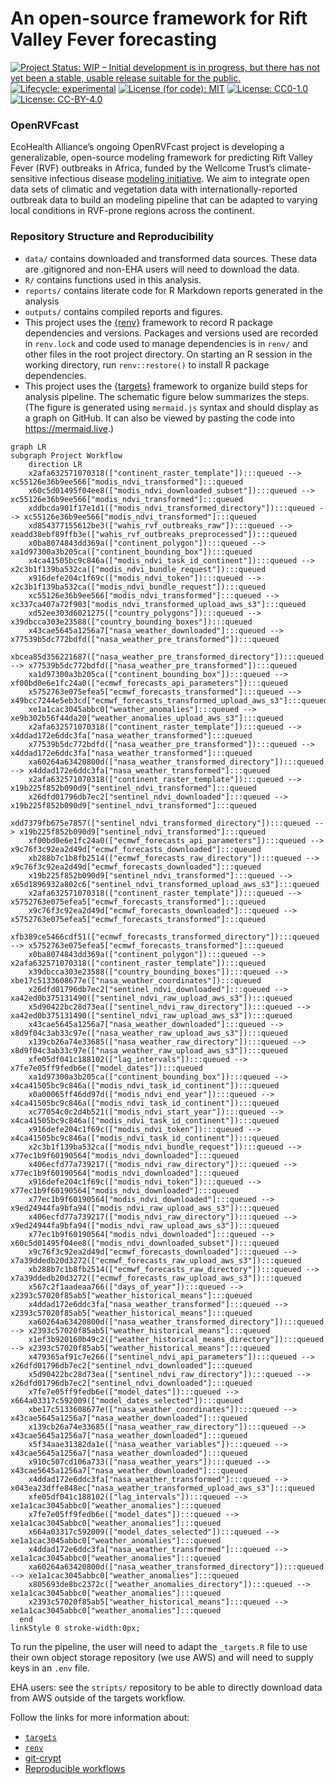 
<!-- README.md is generated from README.Rmd. Please edit that file -->

# An open-source framework for Rift Valley Fever forecasting

<!-- badges: start -->

[![Project Status: WIP – Initial development is in progress, but there
has not yet been a stable, usable release suitable for the
public.](https://www.repostatus.org/badges/latest/wip.svg)](https://www.repostatus.org/#wip)
[![Lifecycle:
experimental](https://img.shields.io/badge/lifecycle-experimental-orange.svg)](https://lifecycle.r-lib.org/articles/stages.html#experimental)
[![License (for code):
MIT](https://img.shields.io/badge/License%20(for%20code)-MIT-green.svg)](https://opensource.org/licenses/MIT)
[![License:
CC0-1.0](https://img.shields.io/badge/License%20(for%20data)-CC0_1.0-lightgrey.svg)](http://creativecommons.org/publicdomain/zero/1.0/)
[![License:
CC-BY-4.0](https://img.shields.io/badge/License%20(for%20text)-CC_BY_4.0-blue.svg)](http://creativecommons.org/publicdomain/zero/1.0/)
<!-- badges: end -->

### OpenRVFcast

EcoHealth Alliance’s ongoing OpenRVFcast project is developing a
generalizable, open-source modeling framework for predicting Rift Valley
Fever (RVF) outbreaks in Africa, funded by the Wellcome Trust’s
climate-sensitive infectious disease [modeling
initiative](https://wellcome.org/news/digital-tools-climate-sensitive-infectious-disease).
We aim to integrate open data sets of climatic and vegetation data with
internationally-reported outbreak data to build an modeling pipeline
that can be adapted to varying local conditions in RVF-prone regions
across the continent.

### Repository Structure and Reproducibility

- `data/` contains downloaded and transformed data sources. These data
  are .gitignored and non-EHA users will need to download the data.
- `R/` contains functions used in this analysis.
- `reports/` contains literate code for R Markdown reports generated in
  the analysis
- `outputs/` contains compiled reports and figures.
- This project uses the [{renv}](https://rstudio.github.io/renv/)
  framework to record R package dependencies and versions. Packages and
  versions used are recorded in `renv.lock` and code used to manage
  dependencies is in `renv/` and other files in the root project
  directory. On starting an R session in the working directory, run
  `renv::restore()` to install R package dependencies.
- This project uses the
  [{targets}](https://wlandau.github.io/targets-manual/) framework to
  organize build steps for analysis pipeline. The schematic figure below
  summarizes the steps. (The figure is generated using `mermaid.js`
  syntax and should display as a graph on GitHub. It can also be viewed
  by pasting the code into <https://mermaid.live>.)

``` mermaid
graph LR
subgraph Project Workflow
    direction LR
    x2afa632571070318(["continent_raster_template"]):::queued --> xc55126e36b9ee566["modis_ndvi_transformed"]:::queued
    x60c5d01495f04ee8(["modis_ndvi_downloaded_subset"]):::queued --> xc55126e36b9ee566["modis_ndvi_transformed"]:::queued
    xddbcda901f17e1d1(["modis_ndvi_transformed_directory"]):::queued --> xc55126e36b9ee566["modis_ndvi_transformed"]:::queued
    xd854377155612be3(["wahis_rvf_outbreaks_raw"]):::queued --> xeadd38ebf89ffb3e(["wahis_rvf_outbreaks_preprocessed"]):::queued
    x0ba8074843dd369a(["continent_polygon"]):::queued --> xa1d97300a3b205ca(["continent_bounding_box"]):::queued
    x4ca41505bc9c846a(["modis_ndvi_task_id_continent"]):::queued --> x2c3b1f139ba532ca(["modis_ndvi_bundle_request"]):::queued
    x916defe204c1f69c(["modis_ndvi_token"]):::queued --> x2c3b1f139ba532ca(["modis_ndvi_bundle_request"]):::queued
    xc55126e36b9ee566["modis_ndvi_transformed"]:::queued --> xc337ca407a72f903["modis_ndvi_transformed_upload_aws_s3"]:::queued
    xd52ee303d6021275(["country_polygons"]):::queued --> x39dbcca303e23588(["country_bounding_boxes"]):::queued
    x43cae5645a1256a7["nasa_weather_downloaded"]:::queued --> x77539b5dc772bdfd(["nasa_weather_pre_transformed"]):::queued
    xbcea85d356221687(["nasa_weather_pre_transformed_directory"]):::queued --> x77539b5dc772bdfd(["nasa_weather_pre_transformed"]):::queued
    xa1d97300a3b205ca(["continent_bounding_box"]):::queued --> xf00bd0e6e1fc24a0(["ecmwf_forecasts_api_parameters"]):::queued
    x5752763e075efea5["ecmwf_forecasts_transformed"]:::queued --> x49bcc7244e5eb3cd["ecmwf_forecasts_transformed_upload_aws_s3"]:::queued
    xe1a1cac3045abbc0["weather_anomalies"]:::queued --> xe9b302b56f44da20["weather_anomalies_upload_aws_s3"]:::queued
    x2afa632571070318(["continent_raster_template"]):::queued --> x4ddad172e6ddc3fa["nasa_weather_transformed"]:::queued
    x77539b5dc772bdfd(["nasa_weather_pre_transformed"]):::queued --> x4ddad172e6ddc3fa["nasa_weather_transformed"]:::queued
    xa60264a63420800d(["nasa_weather_transformed_directory"]):::queued --> x4ddad172e6ddc3fa["nasa_weather_transformed"]:::queued
    x2afa632571070318(["continent_raster_template"]):::queued --> x19b225f852b090d9["sentinel_ndvi_transformed"]:::queued
    x26dfd01796db7ec2["sentinel_ndvi_downloaded"]:::queued --> x19b225f852b090d9["sentinel_ndvi_transformed"]:::queued
    xdd7379fb675e7857(["sentinel_ndvi_transformed_directory"]):::queued --> x19b225f852b090d9["sentinel_ndvi_transformed"]:::queued
    xf00bd0e6e1fc24a0(["ecmwf_forecasts_api_parameters"]):::queued --> x9c76f3c92ea2d49d["ecmwf_forecasts_downloaded"]:::queued
    xb288b7c1b8fb2514(["ecmwf_forecasts_raw_directory"]):::queued --> x9c76f3c92ea2d49d["ecmwf_forecasts_downloaded"]:::queued
    x19b225f852b090d9["sentinel_ndvi_transformed"]:::queued --> x65d1896932a802c6["sentinel_ndvi_transformed_upload_aws_s3"]:::queued
    x2afa632571070318(["continent_raster_template"]):::queued --> x5752763e075efea5["ecmwf_forecasts_transformed"]:::queued
    x9c76f3c92ea2d49d["ecmwf_forecasts_downloaded"]:::queued --> x5752763e075efea5["ecmwf_forecasts_transformed"]:::queued
    xfb389ce5466cdf51(["ecmwf_forecasts_transformed_directory"]):::queued --> x5752763e075efea5["ecmwf_forecasts_transformed"]:::queued
    x0ba8074843dd369a(["continent_polygon"]):::queued --> x2afa632571070318(["continent_raster_template"]):::queued
    x39dbcca303e23588(["country_bounding_boxes"]):::queued --> xbe17c5133608677e(["nasa_weather_coordinates"]):::queued
    x26dfd01796db7ec2["sentinel_ndvi_downloaded"]:::queued --> xa42ed0b375131490(["sentinel_ndvi_raw_upload_aws_s3"]):::queued
    x5d90422bc28d73ea(["sentinel_ndvi_raw_directory"]):::queued --> xa42ed0b375131490(["sentinel_ndvi_raw_upload_aws_s3"]):::queued
    x43cae5645a1256a7["nasa_weather_downloaded"]:::queued --> x8d9f04c3ab33c97e(["nasa_weather_raw_upload_aws_s3"]):::queued
    x139cb26a74e33685(["nasa_weather_raw_directory"]):::queued --> x8d9f04c3ab33c97e(["nasa_weather_raw_upload_aws_s3"]):::queued
    xfe05df041c188102(["lag_intervals"]):::queued --> x7fe7e05ff9fedb6e(["model_dates"]):::queued
    xa1d97300a3b205ca(["continent_bounding_box"]):::queued --> x4ca41505bc9c846a(["modis_ndvi_task_id_continent"]):::queued
    x0a00065ff46dd97d(["modis_ndvi_end_year"]):::queued --> x4ca41505bc9c846a(["modis_ndvi_task_id_continent"]):::queued
    xc77054c0c2d4b521(["modis_ndvi_start_year"]):::queued --> x4ca41505bc9c846a(["modis_ndvi_task_id_continent"]):::queued
    x916defe204c1f69c(["modis_ndvi_token"]):::queued --> x4ca41505bc9c846a(["modis_ndvi_task_id_continent"]):::queued
    x2c3b1f139ba532ca(["modis_ndvi_bundle_request"]):::queued --> x77ec1b9f60190564["modis_ndvi_downloaded"]:::queued
    x406ecfd77a739217(["modis_ndvi_raw_directory"]):::queued --> x77ec1b9f60190564["modis_ndvi_downloaded"]:::queued
    x916defe204c1f69c(["modis_ndvi_token"]):::queued --> x77ec1b9f60190564["modis_ndvi_downloaded"]:::queued
    x77ec1b9f60190564["modis_ndvi_downloaded"]:::queued --> x9ed24944fa9bfa94(["modis_ndvi_raw_upload_aws_s3"]):::queued
    x406ecfd77a739217(["modis_ndvi_raw_directory"]):::queued --> x9ed24944fa9bfa94(["modis_ndvi_raw_upload_aws_s3"]):::queued
    x77ec1b9f60190564["modis_ndvi_downloaded"]:::queued --> x60c5d01495f04ee8(["modis_ndvi_downloaded_subset"]):::queued
    x9c76f3c92ea2d49d["ecmwf_forecasts_downloaded"]:::queued --> x7a39ddedb20d3272(["ecmwf_forecasts_raw_upload_aws_s3"]):::queued
    xb288b7c1b8fb2514(["ecmwf_forecasts_raw_directory"]):::queued --> x7a39ddedb20d3272(["ecmwf_forecasts_raw_upload_aws_s3"]):::queued
    x567c2f1aadeaa766(["days_of_year"]):::queued --> x2393c57020f85ab5["weather_historical_means"]:::queued
    x4ddad172e6ddc3fa["nasa_weather_transformed"]:::queued --> x2393c57020f85ab5["weather_historical_means"]:::queued
    xa60264a63420800d(["nasa_weather_transformed_directory"]):::queued --> x2393c57020f85ab5["weather_historical_means"]:::queued
    x1ef3b920160b49c2(["weather_historical_means_directory"]):::queued --> x2393c57020f85ab5["weather_historical_means"]:::queued
    x479365af91c7e266(["sentinel_ndvi_api_parameters"]):::queued --> x26dfd01796db7ec2["sentinel_ndvi_downloaded"]:::queued
    x5d90422bc28d73ea(["sentinel_ndvi_raw_directory"]):::queued --> x26dfd01796db7ec2["sentinel_ndvi_downloaded"]:::queued
    x7fe7e05ff9fedb6e(["model_dates"]):::queued --> x664a03317c592009(["model_dates_selected"]):::queued
    xbe17c5133608677e(["nasa_weather_coordinates"]):::queued --> x43cae5645a1256a7["nasa_weather_downloaded"]:::queued
    x139cb26a74e33685(["nasa_weather_raw_directory"]):::queued --> x43cae5645a1256a7["nasa_weather_downloaded"]:::queued
    x5f34aae31382da1e(["nasa_weather_variables"]):::queued --> x43cae5645a1256a7["nasa_weather_downloaded"]:::queued
    x910c507cd106a733(["nasa_weather_years"]):::queued --> x43cae5645a1256a7["nasa_weather_downloaded"]:::queued
    x4ddad172e6ddc3fa["nasa_weather_transformed"]:::queued --> x043ea23dffe848ec["nasa_weather_transformed_upload_aws_s3"]:::queued
    xfe05df041c188102(["lag_intervals"]):::queued --> xe1a1cac3045abbc0["weather_anomalies"]:::queued
    x7fe7e05ff9fedb6e(["model_dates"]):::queued --> xe1a1cac3045abbc0["weather_anomalies"]:::queued
    x664a03317c592009(["model_dates_selected"]):::queued --> xe1a1cac3045abbc0["weather_anomalies"]:::queued
    x4ddad172e6ddc3fa["nasa_weather_transformed"]:::queued --> xe1a1cac3045abbc0["weather_anomalies"]:::queued
    xa60264a63420800d(["nasa_weather_transformed_directory"]):::queued --> xe1a1cac3045abbc0["weather_anomalies"]:::queued
    x805693de8bc2372c(["weather_anomalies_directory"]):::queued --> xe1a1cac3045abbc0["weather_anomalies"]:::queued
    x2393c57020f85ab5["weather_historical_means"]:::queued --> xe1a1cac3045abbc0["weather_anomalies"]:::queued
  end
linkStyle 0 stroke-width:0px;
```

To run the pipeline, the user will need to adapt the `_targets.R` file
to use their own object storage repository (we use AWS) and will need to
supply keys in an `.env` file.

EHA users: see the `stripts/` repository to be able to directly download
data from AWS outside of the targets workflow.

Follow the links for more information about:

- [`targets`](https://ecohealthalliance.github.io/eha-ma-handbook/3-projects.html#targets)
- [`renv`](https://ecohealthalliance.github.io/eha-ma-handbook/3-projects.html#package-management-with-renv)  
- [git-crypt](https://ecohealthalliance.github.io/eha-ma-handbook/16-encryption.html)
- [Reproducible
  workflows](https://github.com/ecohealthalliance/building-blocks-of-reproducibility)

